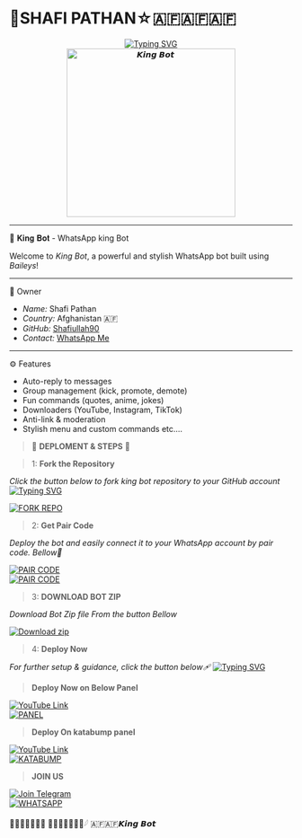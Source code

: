 # 🌌SHAFI PATHAN☆🇦🇫🇦🇫🇦🇫

<div align="center"> 
  <a href="https://git.io/typing-svg"> 
    <img src="https://readme-typing-svg.demolab.com?font=Rockwell&size=50&pause=1000&color=33ff00&center=true&width=910&height=100&lines=KING-BOT;Multi+Device+Whatsapp+Bot;Made+By+SHAFI" alt="Typing SVG" />
  </a> 
</div> 
<div align="center"> 
  <a href="https://youtube.com/@mr_unique_hacker"> 
    <img src="https://litter.catbox.moe/oazsz2gaqxd3woph.jpg" alt="𝙆𝙞𝙣𝙜 𝘽𝙤𝙩" height="300"> 
  </a> 
</div>

---
🤖 𝐊𝐢𝐧𝐠 𝐁𝐨𝐭 - WhatsApp king Bot

Welcome to *King Bot*, a powerful and stylish WhatsApp bot built using *Baileys*!

---

👑 Owner  
- *Name:* Shafi Pathan  
- *Country:* Afghanistan 🇦🇫 
- *GitHub:* [Shafiullah90](https://github.com/Shafiullah90)  
- *Contact:* [WhatsApp Me](https://wa.me/66620925025)

---

⚙️ Features
- Auto-reply to messages  
- Group management (kick, promote, demote)  
- Fun commands (quotes, anime, jokes)  
- Downloaders (YouTube, Instagram, TikTok)  
- Anti-link & moderation  
- Stylish menu and custom commands etc....



>  🌌 **DEPLOMENT & STEPS** 🌌

> 1:  **Fork the Repository**

_Click the button below to fork king bot repository to your GitHub account_
[![Typing SVG](https://readme-typing-svg.demolab.com/?lines=Tap+fork+button+Bellow+To+Fork;king+bot+REPO+On+Github)](https://git.io/typing-svg)
> <div align="left">
  <a href="https://github.com/Shafiullah90/king-bot/fork">
    <img src="https://img.shields.io/badge/Fork%20Repo-100000?style=for-the-badge&logo=scan&logoColor=white&labelColor=darkblue&color=darkblue" alt="FORK REPO"/>
  </a>
</div>

> 2:  **Get Pair Code**

_Deploy the bot and easily connect it to your WhatsApp account by pair code. Bellow🥈_

<div align="left">
  <a href="https://knight-bot-paircode.onrender.com/" target="_blank">
    <img src="https://img.shields.io/badge/GET%20PAIR%20CODE-Server%20One-green?style=for-the-badge" alt="PAIR CODE"/>
  </a>
</div>

<div align="left">
  <a href="https://mypair-bwpi.onrender.com/" target="_blank">
    <img src="https://img.shields.io/badge/GET%20PAIR%20CODE-Server%20Two-darkgreen?style=for-the-badge" alt="PAIR CODE"/>
  </a>
</div>

> 3: **DOWNLOAD BOT ZIP**

_Download Bot Zip file From the button Bellow_
<p align="left">
    <a href="[https://github.com/Shafiullah90/Shafi-king-bot.git]()" target="_blank">
        <img alt="Download zip" src="https://img.shields.io/badge/Download Zip-100000?style=for-the-badge&logo=scan&logoColor=white&labelColor=darkorange&color=purple"/>
    </a>
</p>


> 4:  **Deploy Now**

_For further setup & guidance, click the button below🩹_
[![Typing SVG](https://readme-typing-svg.demolab.com/?lines=Watch+The+Deployment+Tutorials;Bellow+For+FreePanel+Deployments)](https://git.io/typing-svg)

> **Deploy Now on Below Panel**
<div align="left">
  <a href="https://youtu.be/aZMUw_YkcwI?si=xxHilfRhsPUM3-fW">
    <img src="https://img.shields.io/badge/TUTORIAL-dc3545?style=for-the-badge&logo=youtube" alt="YouTube Link"/>
  </a><br>
  <a href="https://bot-hosting.net/?aff=1068419752923508776">
    <img src="https://img.shields.io/badge/Bothosting Panel-28a745?style=for-the-badge" alt="PANEL"/>
  </a>
</div>

> **Deploy On katabump panel**
<div align="left">
  <a href ="ytvd">
    <img src ="https://img.shields.io/badge/TUTORIAL-dc3545?style=for-the-badge&logo=youtube" alt ="YouTube Link"/>
<a href="https://dashboard.katabump.com/auth/login#adc462" target="_blank"><br>
  <img src="https://img.shields.io/badge/Katabump panel-D6B7D6?style=for-the-badge&logo=server&logoColor=darkorange" alt="KATABUMP"/>
</a>
</div>

>  **JOIN US**
<div align="left">
  <a href="https://t.me/cypherx_support">
    <img src="https://img.shields.io/badge/Join%20Telegram-0078E7?style=for-the-badge&logo=telegram&logoColor=darkblue" alt="Join Telegram"/>
  </a>
<br>
  <a href="https://chat.whatsapp.com/CyW9l0g2CiRGmdB0kUGdQd">
    <img src="https://img.shields.io/badge/Join%20WhatsApp-25D366?style=for-the-badge&logo=whatsapp&logoColor=darkgreen" alt="WHATSAPP"/>
  </a>
</div>

 𓆩᪳𝐒𝐇𝐀𝐅𝐈 𝐏𝐀𝐓𝐇𝐀𝐍᪳𓆪 🇦🇫🇦🇫𝙆𝙞𝙣𝙜 𝘽𝙤𝙩
